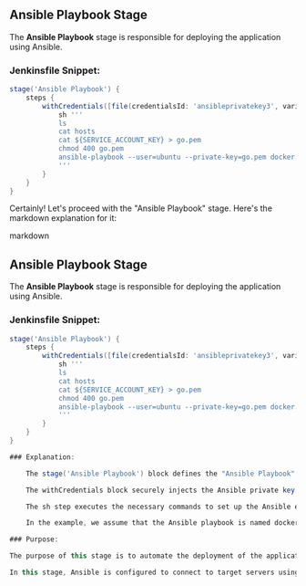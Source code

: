 ## Ansible Playbook Stage

The **Ansible Playbook** stage is responsible for deploying the application using Ansible.

### Jenkinsfile Snippet:

```groovy
stage('Ansible Playbook') {
    steps {
        withCredentials([file(credentialsId: 'ansibleprivatekey3', variable: 'SERVICE_ACCOUNT_KEY')]) {
            sh '''
            ls
            cat hosts
            cat ${SERVICE_ACCOUNT_KEY} > go.pem
            chmod 400 go.pem
            ansible-playbook --user=ubuntu --private-key=go.pem docker.yml -i hosts
            '''
        }
    }
}
```

Certainly! Let's proceed with the "Ansible Playbook" stage. Here's the markdown explanation for it:

markdown

## Ansible Playbook Stage

The **Ansible Playbook** stage is responsible for deploying the application using Ansible.

### Jenkinsfile Snippet:

```groovy
stage('Ansible Playbook') {
    steps {
        withCredentials([file(credentialsId: 'ansibleprivatekey3', variable: 'SERVICE_ACCOUNT_KEY')]) {
            sh '''
            ls
            cat hosts
            cat ${SERVICE_ACCOUNT_KEY} > go.pem
            chmod 400 go.pem
            ansible-playbook --user=ubuntu --private-key=go.pem docker.yml -i hosts
            '''
        }
    }
}

### Explanation:

    The stage('Ansible Playbook') block defines the "Ansible Playbook" stage in the Jenkins pipeline.

    The withCredentials block securely injects the Ansible private key (from the Jenkins credentials with ID ansibleprivatekey3) as the SERVICE_ACCOUNT_KEY environment variable.

    The sh step executes the necessary commands to set up the Ansible environment and run the Ansible playbook (docker.yml).

    In the example, we assume that the Ansible playbook is named docker.yml and the inventory file is named hosts.

### Purpose:

The purpose of this stage is to automate the deployment of the application using Ansible. Ansible is a powerful automation tool that allows you to define infrastructure as code and deploy applications consistently across various servers or environments.

In this stage, Ansible is configured to connect to target servers using the provided private key and run the docker.yml playbook. The playbook contains the necessary tasks to pull the Docker image, start containers, and configure the application's environment.